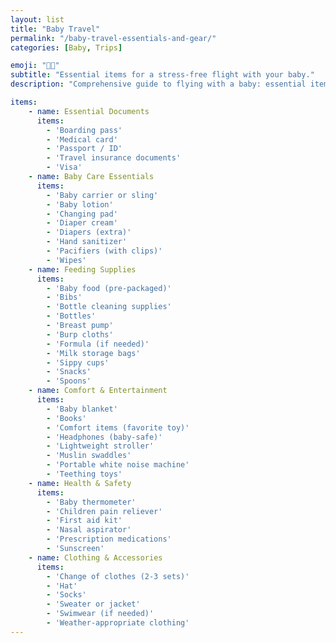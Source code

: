 ```yaml
---
layout: list
title: "Baby Travel"
permalink: "/baby-travel-essentials-and-gear/"
categories: [Baby, Trips]

emoji: "🧑‍🍼"
subtitle: "Essential items for a stress-free flight with your baby."
description: "Comprehensive guide to flying with a baby: essential items checklist, travel tips, and must-have gear for a smooth stress-free journey with your little one. Learn how to prepare for your flight, what to pack in your carry-on, and how to keep your baby happy and comfortable during air travel. Perfect for first-time parents and experienced travelers alike."

items:
    - name: Essential Documents
      items:
        - 'Boarding pass'
        - 'Medical card'
        - 'Passport / ID'
        - 'Travel insurance documents'
        - 'Visa'
    - name: Baby Care Essentials
      items:
        - 'Baby carrier or sling'
        - 'Baby lotion'
        - 'Changing pad'
        - 'Diaper cream'
        - 'Diapers (extra)'
        - 'Hand sanitizer'
        - 'Pacifiers (with clips)'
        - 'Wipes'
    - name: Feeding Supplies
      items:
        - 'Baby food (pre-packaged)'
        - 'Bibs'
        - 'Bottle cleaning supplies'
        - 'Bottles'
        - 'Breast pump'
        - 'Burp cloths'
        - 'Formula (if needed)'
        - 'Milk storage bags'
        - 'Sippy cups'
        - 'Snacks'
        - 'Spoons'
    - name: Comfort & Entertainment
      items:
        - 'Baby blanket'
        - 'Books'
        - 'Comfort items (favorite toy)'
        - 'Headphones (baby-safe)'
        - 'Lightweight stroller'
        - 'Muslin swaddles'
        - 'Portable white noise machine'
        - 'Teething toys'
    - name: Health & Safety
      items:
        - 'Baby thermometer'
        - 'Children pain reliever'
        - 'First aid kit'
        - 'Nasal aspirator'
        - 'Prescription medications'
        - 'Sunscreen'
    - name: Clothing & Accessories
      items:
        - 'Change of clothes (2-3 sets)'
        - 'Hat'
        - 'Socks'
        - 'Sweater or jacket'
        - 'Swimwear (if needed)'
        - 'Weather-appropriate clothing'
---
```

